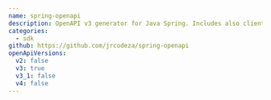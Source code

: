 ```yaml
---
name: spring-openapi
description: OpenAPI v3 generator for Java Spring. Includes also client generation. Supports inheritance with discriminators, Jackson annotations and custom interceptors.
categories:
  - sdk
github: https://github.com/jrcodeza/spring-openapi
openApiVersions:
  v2: false
  v3: true
  v3_1: false
  v4: false
---
```

